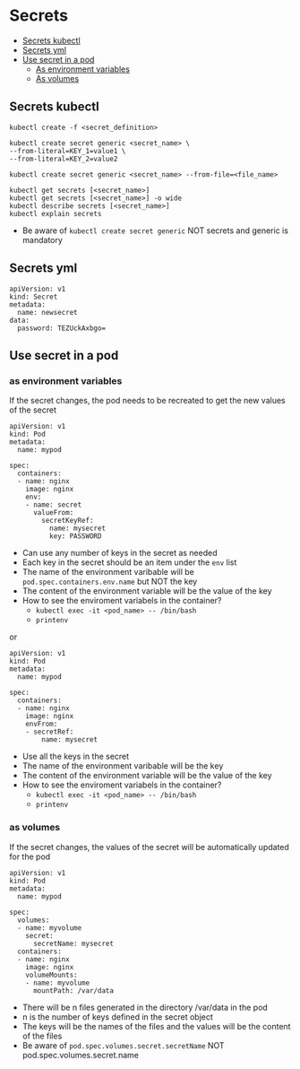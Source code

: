 # Secrets

- [Secrets kubectl](https://github.com/Ariel-Yu/knowledge-bases/blob/master/kubernetes/3.6.1-secrets.md#secrets-kubectl)
- [Secrets yml](https://github.com/Ariel-Yu/knowledge-bases/blob/master/kubernetes/3.6.1-secrets.md#secrets-yml)
- [Use secret in a pod](https://github.com/Ariel-Yu/knowledge-bases/blob/master/kubernetes/3.6.1-secrets.md#use-secret-in-a-pod)
  - [As environment variables](https://github.com/Ariel-Yu/knowledge-bases/blob/master/kubernetes/3.6.1-secrets.md#as-environment-variables)
  - [As volumes](https://github.com/Ariel-Yu/knowledge-bases/blob/master/kubernetes/3.6.1-secrets.md#as-volumes)

## Secrets kubectl

```
kubectl create -f <secret_definition>

kubectl create secret generic <secret_name> \
--from-literal=KEY_1=value1 \
--from-literal=KEY_2=value2

kubectl create secret generic <secret_name> --from-file=<file_name>

kubectl get secrets [<secret_name>]
kubectl get secrets [<secret_name>] -o wide
kubectl describe secrets [<secret_name>]
kubectl explain secrets
```
- Be aware of `kubectl create secret generic` NOT secrets and generic is mandatory

## Secrets yml

```
apiVersion: v1
kind: Secret
metadata:
  name: newsecret
data:
  password: TEZUckAxbgo=
```

## Use secret in a pod

### as environment variables
If the secret changes, the pod needs to be recreated to get the new values of the secret

```
apiVersion: v1
kind: Pod
metadata:
  name: mypod

spec:
  containers:
  - name: nginx
    image: nginx
    env:
    - name: secret
      valueFrom:
        secretKeyRef:
          name: mysecret
          key: PASSWORD
```
- Can use any number of keys in the secret as needed
- Each key in the secret should be an item under the `env` list
- The name of the environment varibable will be `pod.spec.containers.env.name` but NOT the key
- The content of the environment variable will be the value of the key
- How to see the enviroment variabels in the container?
  - `kubectl exec -it <pod_name> -- /bin/bash`
  - `printenv`

or 

```
apiVersion: v1
kind: Pod
metadata:
  name: mypod

spec:
  containers:
  - name: nginx
    image: nginx
    envFrom:
    - secretRef:
        name: mysecret
```
- Use all the keys in the secret
- The name of the environment varibable will be the key
- The content of the environment variable will be the value of the key
- How to see the enviroment variabels in the container?
  - `kubectl exec -it <pod_name> -- /bin/bash`
  - `printenv`

### as volumes
If the secret changes, the values of the secret will be automatically updated for the pod

```
apiVersion: v1
kind: Pod
metadata:
  name: mypod
  
spec:
  volumes:
  - name: myvolume
    secret:
      secretName: mysecret
  containers:
  - name: nginx
    image: nginx
    volumeMounts:
    - name: myvolume
      mountPath: /var/data
```
- There will be n files generated in the directory /var/data in the pod
- n is the number of keys defined in the secret object
- The keys will be the names of the files and the values will be the content of the files
- Be aware of `pod.spec.volumes.secret.secretName` NOT pod.spec.volumes.secret.name
